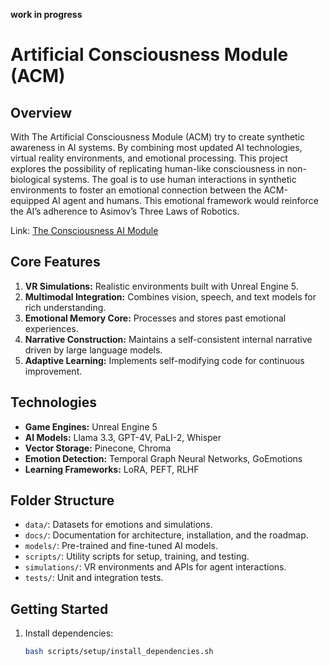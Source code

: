 **work in progress**

# Artificial Consciousness Module (ACM)

## **Overview**

With The Artificial Consciousness Module (ACM) try to create synthetic awareness in AI systems. By combining most updated AI technologies, virtual reality environments, and emotional processing. This project explores the possibility of replicating human-like consciousness in non-biological systems. The goal is  to use human interactions in synthetic environments to foster an emotional connection between the ACM-equipped AI agent and humans. This emotional framework would reinforce the AI’s adherence to Asimov’s Three Laws of Robotics.

Link: [The Consciousness AI Module](https://theconsciousness.ai)

## **Core Features**

1. **VR Simulations:** Realistic environments built with Unreal Engine 5.
2. **Multimodal Integration:** Combines vision, speech, and text models for rich understanding.
3. **Emotional Memory Core:** Processes and stores past emotional experiences.
4. **Narrative Construction:** Maintains a self-consistent internal narrative driven by large language models.
5. **Adaptive Learning:** Implements self-modifying code for continuous improvement.

## **Technologies**

- **Game Engines:** Unreal Engine 5
- **AI Models:** Llama 3.3, GPT-4V, PaLI-2, Whisper
- **Vector Storage:** Pinecone, Chroma
- **Emotion Detection:** Temporal Graph Neural Networks, GoEmotions
- **Learning Frameworks:** LoRA, PEFT, RLHF

## **Folder Structure**

- `data/`: Datasets for emotions and simulations.
- `docs/`: Documentation for architecture, installation, and the roadmap.
- `models/`: Pre-trained and fine-tuned AI models.
- `scripts/`: Utility scripts for setup, training, and testing.
- `simulations/`: VR environments and APIs for agent interactions.
- `tests/`: Unit and integration tests.

## **Getting Started**

1. Install dependencies:
   ```bash
   bash scripts/setup/install_dependencies.sh
   ```
